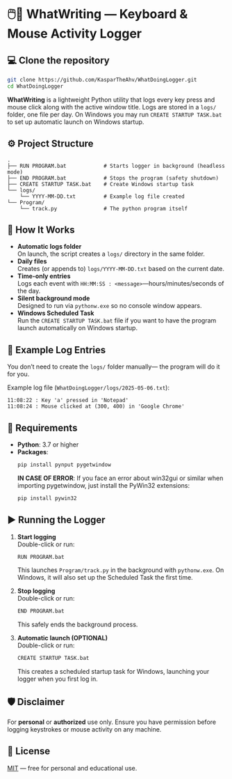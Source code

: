 # 🖱️🔑 WhatWriting — Keyboard & Mouse Activity Logger


## 💻 Clone the repository
```bash
git clone https://github.com/KasparTheAhv/WhatDoingLogger.git
cd WhatDoingLogger
```

**WhatWriting** is a lightweight Python utility that logs every key press and mouse click along with the active window title. 
Logs are stored in a `logs/` folder, one file per day. 
On Windows you may run `CREATE STARTUP TASK.bat` to set up automatic launch on Windows startup.



## ⚙️ Project Structure

```
.
├── RUN PROGRAM.bat            # Starts logger in background (headless mode)
├── END PROGRAM.bat            # Stops the program (safety shutdown)
├── CREATE STARTUP TASK.bat    # Create Windows startup task
└── logs/                      
    └── YYYY-MM-DD.txt         # Example log file created
└── Program/                   
    └── track.py               # The python program itself 
```



## 🚀 How It Works

- **Automatic logs folder**  
  On launch, the script creates a `logs/` directory in the same folder.
- **Daily files**  
  Creates (or appends to) `logs/YYYY-MM-DD.txt` based on the current date.
- **Time-only entries**  
  Logs each event with `HH:MM:SS : <message>`—hours/minutes/seconds of the day.
- **Silent background mode**  
  Designed to run via `pythonw.exe` so no console window appears.
- **Windows Scheduled Task**  
  Run the `CREATE STARTUP TASK.bat` file if you want to have the program launch automatically on Windows startup. 



## 📄 Example Log Entries

You don’t need to create the `logs/` folder manually— the program will do it for you.

Example log file (`WhatDoingLogger/logs/2025-05-06.txt`):

```
11:08:22 : Key 'a' pressed in 'Notepad'
11:08:24 : Mouse clicked at (300, 400) in 'Google Chrome'
```



## 🔧 Requirements

- **Python**: 3.7 or higher  
- **Packages**:
  ```bash
  pip install pynput pygetwindow
  ```
  **IN CASE OF ERROR**:
  If you face an error about win32gui or similar when importing pygetwindow, just install the PyWin32 extensions:
  ```bash
  pip install pywin32
  ```



## ▶️ Running the Logger

1. **Start logging**  
   Double-click or run:
   ```bash
   RUN PROGRAM.bat
   ```
   This launches `Program/track.py` in the background with `pythonw.exe`. On Windows, it will also set up the Scheduled Task the first time.

2. **Stop logging**  
   Double-click or run:
   ```bash
   END PROGRAM.bat
   ```
   This safely ends the background process.

3. **Automatic launch (OPTIONAL)**   
   Double-click or run:
   ```bash
   CREATE STARTUP TASK.bat
   ```
   This creates a scheduled startup task for Windows, launching your logger when you first log in. 



## 🛡️ Disclaimer

For **personal** or **authorized** use only. Ensure you have permission before logging keystrokes or mouse activity on any machine.



## 📄 License

[MIT](https://choosealicense.com/licenses/mit/) — free for personal and educational use.

